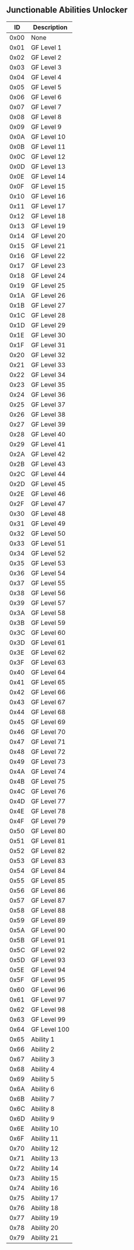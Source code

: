 ## Junctionable Abilities Unlocker

| ID    | Description |
| ----  | ----------- |
| 0x00  | None        |
| 0x01  | GF Level 1  |
| 0x02  | GF Level 2  |
| 0x03  | GF Level 3  |
| 0x04  | GF Level 4  |
| 0x05  | GF Level 5  |
| 0x06  | GF Level 6  |
| 0x07  | GF Level 7  |
| 0x08  | GF Level 8  |
| 0x09  | GF Level 9  |
| 0x0A  | GF Level 10 |
| 0x0B  | GF Level 11 |
| 0x0C  | GF Level 12 |
| 0x0D  | GF Level 13 |
| 0x0E  | GF Level 14 |
| 0x0F  | GF Level 15 |
| 0x10 | GF Level 16  |
| 0x11 | GF Level 17  |
| 0x12 | GF Level 18  |
| 0x13 | GF Level 19  |
| 0x14 | GF Level 20  |
| 0x15 | GF Level 21  |
| 0x16 | GF Level 22  |
| 0x17 | GF Level 23  |
| 0x18 | GF Level 24  |
| 0x19 | GF Level 25  |
| 0x1A | GF Level 26  |
| 0x1B | GF Level 27  |
| 0x1C | GF Level 28  |
| 0x1D | GF Level 29  |
| 0x1E | GF Level 30  |
| 0x1F | GF Level 31  |
| 0x20 | GF Level 32  |
| 0x21 | GF Level 33  |
| 0x22 | GF Level 34  |
| 0x23 | GF Level 35  |
| 0x24 | GF Level 36  |
| 0x25 | GF Level 37  |
| 0x26 | GF Level 38  |
| 0x27 | GF Level 39  |
| 0x28 | GF Level 40  |
| 0x29 | GF Level 41  |
| 0x2A | GF Level 42  |
| 0x2B | GF Level 43  |
| 0x2C | GF Level 44  |
| 0x2D | GF Level 45  |
| 0x2E | GF Level 46  |
| 0x2F | GF Level 47  |
| 0x30 | GF Level 48  |
| 0x31 | GF Level 49  |
| 0x32 | GF Level 50  |
| 0x33 | GF Level 51  |
| 0x34 | GF Level 52  |
| 0x35 | GF Level 53  |
| 0x36 | GF Level 54  |
| 0x37 | GF Level 55  |
| 0x38 | GF Level 56  |
| 0x39 | GF Level 57  |
| 0x3A | GF Level 58  |
| 0x3B | GF Level 59  |
| 0x3C | GF Level 60  |
| 0x3D | GF Level 61  |
| 0x3E | GF Level 62  |
| 0x3F | GF Level 63  |
| 0x40 | GF Level 64  |
| 0x41 | GF Level 65  |
| 0x42 | GF Level 66  |
| 0x43 | GF Level 67  |
| 0x44 | GF Level 68  |
| 0x45 | GF Level 69  |
| 0x46 | GF Level 70  |
| 0x47 | GF Level 71  |
| 0x48 | GF Level 72  |
| 0x49 | GF Level 73  |
| 0x4A | GF Level 74  |
| 0x4B | GF Level 75  |
| 0x4C | GF Level 76  |
| 0x4D | GF Level 77  |
| 0x4E | GF Level 78  |
| 0x4F | GF Level 79  |
| 0x50 | GF Level 80  |
| 0x51 | GF Level 81  |
| 0x52 | GF Level 82  |
| 0x53 | GF Level 83  |
| 0x54 | GF Level 84  |
| 0x55 | GF Level 85  |
| 0x56 | GF Level 86  |
| 0x57 | GF Level 87  |
| 0x58 | GF Level 88  |
| 0x59 | GF Level 89  |
| 0x5A | GF Level 90  |
| 0x5B | GF Level 91  |
| 0x5C | GF Level 92  |
| 0x5D | GF Level 93  |
| 0x5E | GF Level 94  |
| 0x5F | GF Level 95  |
| 0x60 | GF Level 96  |
| 0x61 | GF Level 97  |
| 0x62 | GF Level 98  |
| 0x63 | GF Level 99  |
| 0x64 | GF Level 100 |
| 0x65 | Ability 1    |
| 0x66 | Ability 2    |
| 0x67 | Ability 3    |
| 0x68 | Ability 4    |
| 0x69 | Ability 5    |
| 0x6A | Ability 6    |
| 0x6B | Ability 7    |
| 0x6C | Ability 8    |
| 0x6D | Ability 9    |
| 0x6E | Ability 10   |
| 0x6F | Ability 11   |
| 0x70 | Ability 12   |
| 0x71 | Ability 13   |
| 0x72 | Ability 14   |
| 0x73 | Ability 15   |
| 0x74 | Ability 16   |
| 0x75 | Ability 17   |
| 0x76 | Ability 18   |
| 0x77 | Ability 19   |
| 0x78 | Ability 20   |
| 0x79 | Ability 21   |